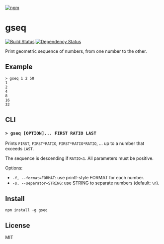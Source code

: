 [![npm](https://nodei.co/npm/gseq.png)](https://nodei.co/npm/gseq/)

# gseq

[![Build Status][travis-badge]][travis] [![Dependency Status][david-badge]][david]

Print geometric sequence of numbers, from one number to the other.

[travis]: https://travis-ci.org/eush77/gseq
[travis-badge]: https://travis-ci.org/eush77/gseq.svg
[david]: https://david-dm.org/eush77/gseq
[david-badge]: https://david-dm.org/eush77/gseq.png

## Example

```
> gseq 1 2 50
1
2
4
8
16
32
```

## CLI

### `> gseq [OPTION]... FIRST RATIO LAST`

Prints `FIRST`, `FIRST*RATIO`, `FIRST*RATIO*RATIO`, … up to a number that exceeds `LAST`.

The sequence is descending if `RATIO<1`. All parameters must be positive.

Options:

- `-f, --format=FORMAT`: use printf-style FORMAT for each number.
- `-s, --separator=STRING`: use STRING to separate numbers (default: `\n`).

## Install

```
npm install -g gseq
```

## License

MIT

